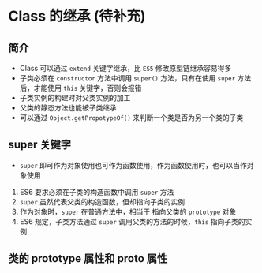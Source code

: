 # Class 的继承 (待补充)

## 简介

* Class 可以通过 `extend` 关键字继承，比 `ES5` 修改原型链继承容易得多
* 子类必须在 `constructor` 方法中调用 `super()` 方法，只有在使用 `super` 方法后，才能使用 `this` 关键字，否则会报错
* 子类实例的构建时对父类实例的加工
* 父类的静态方法也能被子类继承
* 可以通过 `Object.getPropotypeOf()` 来判断一个类是否为另一个类的子类

## super 关键字

* `super` 即可作为对象使用也可作为函数使用，作为函数使用时，也可以当作对象使用


1. ES6 要求必须在子类的构造函数中调用 `super` 方法
2. `super` 虽然代表父类的构造函数，但却指向子类的实例
3. 作为对象时，`super` 在普通方法中，相当于 指向父类的 `prototype` 对象
4. ES6 规定，子类方法通过 `super` 调用父类的方法的时候，`this` 指向子类的实例

## 类的 prototype 属性和 ____proto____ 属性


